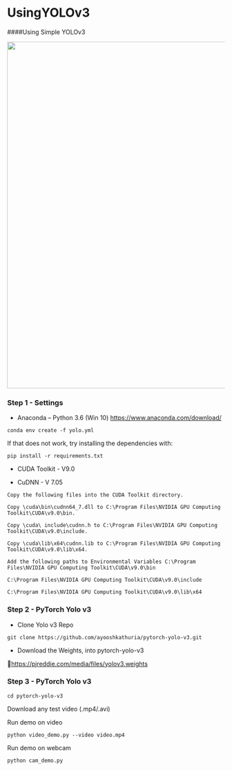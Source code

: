 # UsingYOLOv3

####Using Simple YOLOv3

<img width=800 src="https://user-images.githubusercontent.com/44635266/62702994-1cb8b700-ba23-11e9-9bd6-88d60bc48eaa.PNG">

### Step 1 - Settings
* Anaconda – Python 3.6 (Win 10) https://www.anaconda.com/download/
```
conda env create -f yolo.yml
```

If that does not work, try installing the dependencies with:
```
pip install -r requirements.txt
```
* CUDA Toolkit - V9.0 

* CuDNN - V 7.05

```
Copy the following files into the CUDA Toolkit directory.

Copy \cuda\bin\cudnn64_7.dll to C:\Program Files\NVIDIA GPU Computing Toolkit\CUDA\v9.0\bin.

Copy \cuda\ include\cudnn.h to C:\Program Files\NVIDIA GPU Computing Toolkit\CUDA\v9.0\include.

Copy \cuda\lib\x64\cudnn.lib to C:\Program Files\NVIDIA GPU Computing Toolkit\CUDA\v9.0\lib\x64.

Add the following paths to Environmental Variables C:\Program Files\NVIDIA GPU Computing Toolkit\CUDA\v9.0\bin

C:\Program Files\NVIDIA GPU Computing Toolkit\CUDA\v9.0\include

C:\Program Files\NVIDIA GPU Computing Toolkit\CUDA\v9.0\lib\x64
```

### Step 2 - PyTorch Yolo v3

* Clone Yolo v3 Repo
```
git clone https://github.com/ayooshkathuria/pytorch-yolo-v3.git
```
* Download the Weights, into pytorch-yolo-v3

🔗https://pjreddie.com/media/files/yolov3.weights

### Step 3 - PyTorch Yolo v3

```
cd pytorch-yolo-v3
```
Download any test video (.mp4/.avi)

Run demo on video
```
python video_demo.py --video video.mp4
```
Run demo on webcam
```
python cam_demo.py
```
